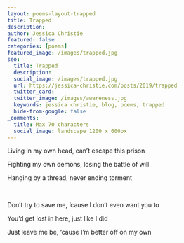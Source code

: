 ```yaml
---
layout: poems-layout-trapped
title: Trapped
description:
author: Jessica Christie
featured: false
categories: [poems]
featured_image: /images/trapped.jpg
seo:
  title: Trapped
  description:
  social_image: /images/trapped.jpg
  url: https://jessica-christie.com/posts/2019/trapped
  twitter_card:
  twitter_image: /images/awareness.jpg
  keywords: jessica christie, blog, poems, trapped
  hide-from-google: false
_comments:
  title: Max 70 characters
  social_image: landscape 1200 x 600px
---
```

Living in my own head, can’t escape this prison

Fighting my own demons, losing the battle of will

Hanging by a thread, never ending torment

&nbsp;

Don’t try to save me, ‘cause I don’t even want you to

You’d get lost in here, just like I did

Just leave me be, ‘cause I’m better off on my own

&nbsp;
